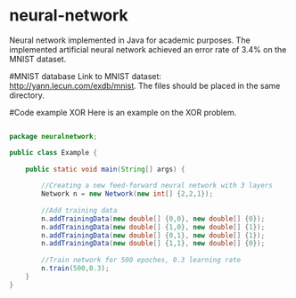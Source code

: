 # neural-network
Neural network implemented in Java for academic purposes. The implemented artificial neural network
achieved an error rate of 3.4% on the MNIST dataset.

#MNIST database
Link to MNIST dataset: http://yann.lecun.com/exdb/mnist.
The files should be placed in the same directory.

#Code example XOR
Here is an example on the XOR problem.

```java

package neuralnetwork;

public class Example {
    
    public static void main(String[] args) {
        
        //Creating a new feed-forward neural network with 3 layers
        Network n = new Network(new int[] {2,2,1});
        
        //Add training data
        n.addTrainingData(new double[] {0,0}, new double[] {0});
        n.addTrainingData(new double[] {1,0}, new double[] {1});
        n.addTrainingData(new double[] {0,1}, new double[] {1});
        n.addTrainingData(new double[] {1,1}, new double[] {0});
      
        //Train network for 500 epoches, 0.3 learning rate
        n.train(500,0.3);
    } 
}

```
